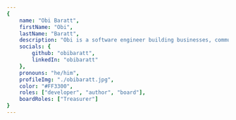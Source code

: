 ```yaml
---
{
	name: "Obi Baratt",
	firstName: "Obi",
	lastName: "Baratt",
	description: "Obi is a software engineer building businesses, communities, and the ecosystems that connect them. He leads the Idea Foundry, a development agency & startup studio, and co-organizes both the Sacramento JavaScript Meetup and the BizTech Mixer.",
	socials: {
		github: "obibaratt",
		linkedIn: "obibaratt"
	},
	pronouns: "he/him",
	profileImg: "./obibaratt.jpg",
	color: "#FF3300",
	roles: ["developer", "author", "board"],
    boardRoles: ["Treasurer"]
}
---
```

